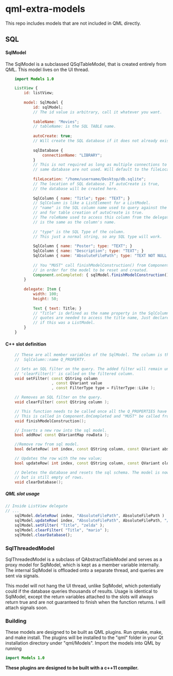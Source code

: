 # qml-extra-models
This repo includes models that are not included in QML directly.

## SQL
#### SqlModel
The SqlModel is a subclassed QSqlTableModel, that is created entirely from QML. This model lives on the UI thread.
```qml
    import Models 1.0

    ListView {
        id: listView;
        
        model: SqlModel {
            id: sqlModel;
            // The id value is arbitrary, call it whatever you want.
            
            tableName: "Movies";
            // tableName: is the SQL TABLE name.
            
            autoCreate: true;
            // Will create the SQL database if it does not already exist.
                                 
            sqlDatabase {
                connectionName: "LIBRARY";
            }
            // This is not required as long as multiple connections to the 
            // same database are not used. Will default to the fileLocation.
                                       
            fileLocation: "/home/username/Desktop/db.sqlite"; 
            // The location of SQL database. If autoCreate is true,
            // the database will be created here.
            
            SqlColumn { name: "Title"; type: "TEXT"; }
            // SqlColumn is like a ListElement for a ListModel.
            // "name" is the SQL column name used to query against the database
            // and for table creation of autoCreate is true.
            // The roleName used to access this column from the delegate
            // is the same as the column's name.
            
            // "type" is the SQL Type of the column.
            // This just a normal string, so any SQL type will work.
            
            SqlColumn { name: "Poster"; type: "TEXT"; }
            SqlColumn { name: "Description"; type: "TEXT"; }
            SqlColumn { name: "AbsoluteFilePath"; type: "TEXT NOT NULL UNIQUE"; }
            
            // You "MUST" call finishModelConstruction() from Component.onCompleted
            // in order for the model to be reset and created.
            Component.onCompleted: { sqlModel.finishModelConstruction(); }
        }
        
        delegate: Item {
            width: 100;
            height: 50;
            
            Text { text: Title; }
            // "Title" is defined as the name property in the SqlColumn. No
            // quotes are needed to access the title name, Just declare it the same
            // if this was a ListModel.
        }
    }
```

#### C++ slot definition
```c++
    // These are all member variables of the SqlModel. The column is the 
    //  SqlColumn::name Q_PROPERTY.

    // Sets an SQL filter on the query. The added filter will remain until
    // 'clearFilter()' is called on the filtered column. 
    void setFilter( const QString column
                    , const QVariant value
                    , const FilterType type = FilterType::Like );

    // Removes an SQL filter on the query.
    void clearFilter( const QString column );

    // This function needs to be called once all the Q_PROPERTIES have been assigned.
    // This is called in Component.OnCompleted and "MUST" be called from there.
    void finishModelConstruction();

    // Inserts a new row into the sql model.
    bool addRow( const QVariantMap rowData );

    //Remove row from sql model.
    bool deleteRow( int index, const QString column, const QVariant absFilePath );

    // Updates the row with the new value;
    bool updateRow( int index, const QString column, const QVariant oldData, const QVariant newData );

    // Deletes the database and resets the sql schema. The model is now initialized
    // but is still empty of rows.
    void clearDatabase();
```

##### QML slot usage
```qml
// Inside ListView delegate
// ...
    sqlModel.deleteRow( index, "AbsoluteFilePath", AbsoluteFilePath )
    sqlModel.updateRow( index, "AbsoluteFilePath", AbsoluteFilePath, "/home/lee/file" + Math.random() + ".png" );
    sqlModel.setFilter( "Title", "zelda" );
    sqlModel.clearFilter( "Title", "mario" );
    sqlModel.clearDatabase();
```

### SqlThreadedModel
SqlThreadedModel is a subclass of QAbstractTableModel and serves as a proxy model
for SqlModel, which is kept as a member variable internally. The internal SqlModel is offloaded onto a separate thread, and queries are sent via signals.

This model will not hang the UI thread, unlike SqlModel, which potentially could if the database queries thousands of results. Usage is identical to SqlModel, except the return variables attached to the slots will always return true and are not guaranteed to finish when the function returns. I will attach signals soon.

### Building
These models are designed to be built as QML plugins. Run qmake, make, and make install. The plugins will be installed to the "qml" folder in your Qt installation directory under "qml/Models". Import the models into QML by running
```qml
import Models 1.0
```
**These plugins are designed to be built with a c++11 compiler.**

